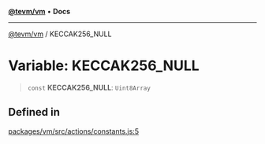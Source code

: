 [**@tevm/vm**](../README.md) • **Docs**

***

[@tevm/vm](../globals.md) / KECCAK256\_NULL

# Variable: KECCAK256\_NULL

> `const` **KECCAK256\_NULL**: `Uint8Array`

## Defined in

[packages/vm/src/actions/constants.js:5](https://github.com/evmts/tevm-monorepo/blob/main/packages/vm/src/actions/constants.js#L5)
